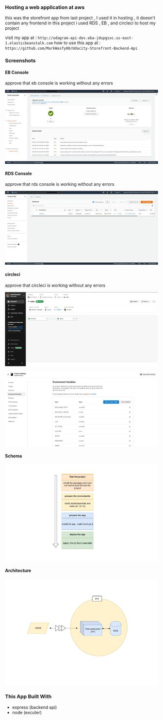 ### Hosting a web application at aws

this was the storefront app from last project , I used it in hosting , it doesn't contain any frontend in this project i used RDS , EB , and circleci to host my project 

visit my app at : `http://udagram-api-dev.eba-jdupgsxc.us-east-1.elasticbeanstalk.com`
how to use this app at : `https://github.com/MarkWasfy00/Udacity-Storefront-Backend-Api`

### Screenshots

#### EB Console

approve that eb console is working without any errors

![eb-console](./docs/eb-console.png "eb console")

#### RDS Console

approve that rds console is working without any errors

![rds-console](./docs/rds.png "rds console")

#### circleci

approve that circleci is working without any errors

![circleci](./docs/circleci-console.png "circleci")


![circleci-env](./docs/circleci-env.png "circleci-env")


#### Schema

![schema](./docs/schema.png "schema")


#### Architecture

![Architecture](./docs/arch.png "Architecture")


### This App Built With

- express (backend api)
- node (excuter)
